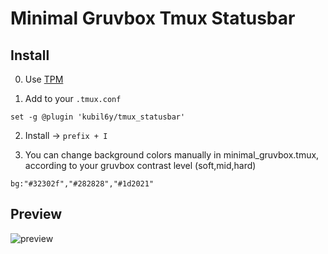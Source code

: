 # Minimal Gruvbox Tmux Statusbar

## Install

0. Use [TPM](https://github.com/tmux-plugins/tpm)

1. Add to your `.tmux.conf`

```
set -g @plugin 'kubil6y/tmux_statusbar'
```

2. Install -> `prefix + I`

3. You can change background colors manually in minimal_gruvbox.tmux, according to your gruvbox contrast level (soft,mid,hard)

```
bg:"#32302f","#282828","#1d2021"
```

## Preview

![preview](preview.png)
